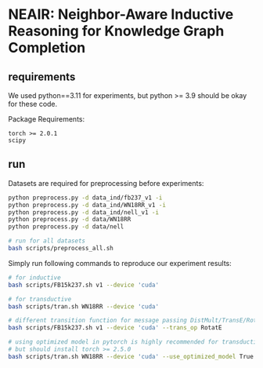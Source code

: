 # NEAIR: Neighbor-Aware Inductive Reasoning for Knowledge Graph Completion

## requirements

We used python==3.11 for experiments, but python >= 3.9 should be okay for these code.

Package Requirements:

```
torch >= 2.0.1
scipy
```

## run

Datasets are required for preprocessing before experiments:

```bash
python preprocess.py -d data_ind/fb237_v1 -i
python preprocess.py -d data_ind/WN18RR_v1 -i
python preprocess.py -d data_ind/nell_v1 -i
python preprocess.py -d data/WN18RR
python preprocess.py -d data/nell

# run for all datasets
bash scripts/preprocess_all.sh
```

Simply run following commands to reproduce our experiment results:

```bash
# for inductive 
bash scripts/FB15k237.sh v1 --device 'cuda'

# for transductive
bash scripts/tran.sh WN18RR --device 'cuda'

# different transition function for message passing DistMult/TransE/RotatE
bash scripts/FB15k237.sh v1 --device 'cuda' --trans_op RotatE

# using optimized model in pytorch is highly recommended for transductive setting
# but should install torch >= 2.5.0
bash scripts/tran.sh WN18RR --device 'cuda' --use_optimized_model True
```
